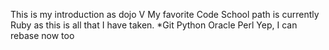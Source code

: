 This is my introduction as dojo V
My favorite Code School path is currently Ruby as this is all that I have taken.
*Git
Python
Oracle
Perl
Yep, I can rebase now too
